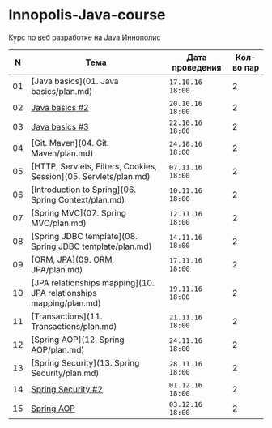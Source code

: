 # Innopolis-Java-course
Курс по веб разработке на Java Иннополис

N | Тема | Дата проведения | Кол-во пар
--- | ------------ | ------------- | -------------
01 | [Java basics](01. Java basics/plan.md) | `17.10.16 18:00` | 2
02 | [Java basics #2](02.%20Java%20basics%20%232/plan.md) | `20.10.16 18:00` | 2
03 | [Java basics #3](03.%20Java%20basics%20%233/plan.md) | `22.10.16 18:00` | 2
04 | [Git. Maven](04. Git. Maven/plan.md) | `24.10.16 18:00` | 2
05 | [HTTP, Servlets, Filters, Cookies, Session](05. Servlets/plan.md) | `07.11.16 18:00` | 2
06 | [Introduction to Spring](06. Spring Context/plan.md) | `10.11.16 18:00` | 2
07 | [Spring MVC](07. Spring MVC/plan.md) | `12.11.16 18:00` | 2
08 | [Spring JDBC template](08. Spring JDBC template/plan.md) | `14.11.16 18:00` | 2
09 | [ORM, JPA](09. ORM, JPA/plan.md) | `17.11.16 18:00` | 2
10 | [JPA relationships mapping](10. JPA relationships mapping/plan.md) | `19.11.16 18:00` | 2
11 | [Transactions](11. Transactions/plan.md) | `21.11.16 18:00` | 2
12 | [Spring AOP](12. Spring AOP/plan.md) | `24.11.16 18:00` | 2
13 | [Spring Security](13. Spring Security/plan.md) | `28.11.16 18:00` | 2
14 | [Spring Security #2](14.%20Spring%20Security%20%232/plan.md) | `01.12.16 18:00` | 2
15 | [Spring AOP](15.%20JUnit%2C%20Mockito/plan.md) | `03.12.16 18:00` | 2


